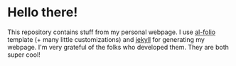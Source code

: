 # Hello there!
This repository contains stuff from my personal webpage. I use [al-folio](https://github.com/alshedivat/al-folio) template (+ many little customizations) and [jekyll](https://jekyllrb.com/) for generating my webpage. I'm very grateful of the folks who developed them. They are both super cool! 

